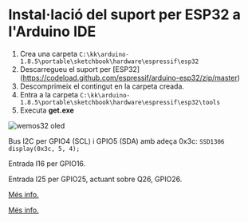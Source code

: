 # Instal·lació del suport per ESP32 a l'Arduino IDE

1. Crea una carpeta `C:\kk\arduino-1.8.5\portable\sketchbook\hardware\espressif\esp32`
2. Descarregueu el suport per [ESP32] (https://codeload.github.com/espressif/arduino-esp32/zip/master) 
3. Descomprimeix el contingut en la carpeta creada.  
4. Entra a la carpeta `C:\kk\arduino-1.8.5\portable\sketchbook\hardware\espressif\esp32\tools`
5. Executa **get.exe**

![wemos32 oled](https://cdn.instructables.com/FAK/RKQ0/J3YPR3IJ/FAKRKQ0J3YPR3IJ.LARGE.jpg?auto=webp&crop=3:2)

Bus I2C per GPIO4 (SCL) i GPIO5 (SDA) amb adeça 0x3c: `SSD1306 display(0x3c, 5, 4);`

Entrada I16 per GPIO16.

Entrada I25 per GPIO25, actuant sobre Q26, GPIO26.

[Més info.](https://github.com/FablabTorino/AUG-Torino/wiki/Wemos-Lolin-board-(ESP32-with-128x64-SSD1306-I2C-OLED-display))

[Més info.](https://www.hackster.io/johnnyfrx/esp32-with-integrated-oled-wemos-lolin-getting-started-07ac5d)

